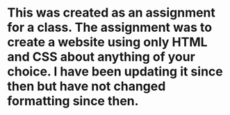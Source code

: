 # This was created as an assignment for a class. The assignment was to create a website using only HTML and CSS about anything of your choice. I have been updating it since then but have not changed formatting since then.
